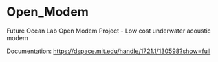 # Open_Modem
Future Ocean Lab Open Modem Project - Low cost underwater acoustic modem

Documentation: https://dspace.mit.edu/handle/1721.1/130598?show=full
